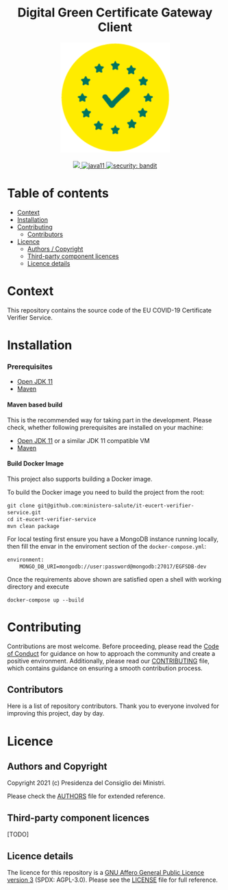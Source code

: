 <h1 align="center">Digital Green Certificate Gateway Client</h1>

<div align="center">
<img width="256" height="256" src="img/logo.png">
</div>

<br />
<div align="center">
    <!-- CoC -->
    <a href="CODE_OF_CONDUCT.md">
      <img src="https://img.shields.io/badge/Contributor%20Covenant-v2.0%20adopted-ff69b4.svg" />
    </a>
    <a href="https://www.oracle.com/java/technologies/javase-jdk11-downloads.html">
      <img alt="java11"
      src="https://img.shields.io/badge/java-11-green">
    </a>
    <a href="https://github.com/PyCQA/bandit">
      <img alt="security: bandit"
      src="https://img.shields.io/badge/security-bandit-yellow.svg">
    </a>
</div>


# Table of contents

- [Context](#context)
- [Installation](#installation)
- [Contributing](#contributing)
  - [Contributors](#contributors)
- [Licence](#licence)
  - [Authors / Copyright](#authors-and-copyright)
  - [Third-party component licences](#third-party-component-licences)
  - [Licence details](#licence-details)


# Context
This repository contains the source code of the EU COVID-19 Certificate Verifier Service.

# Installation

### Prerequisites
 - [Open JDK 11](https://openjdk.java.net) 
 - [Maven](https://maven.apache.org)

#### Maven based build
This is the recommended way for taking part in the development.
Please check, whether following prerequisites are installed on your machine:
- [Open JDK 11](https://openjdk.java.net) or a similar JDK 11 compatible VM
- [Maven](https://maven.apache.org)

#### Build Docker Image
This project also supports building a Docker image.

To build the Docker image you need to build the project from the root:

```shell script
git clone git@github.com:ministero-salute/it-eucert-verifier-service.git
cd it-eucert-verifier-service
mvn clean package
```
For local testing first ensure you have a MongoDB instance running locally, then fill the envar in the enviroment section of the ``docker-compose.yml``:

```
environment:
    MONGO_DB_URI=mongodb://user:password@mongodb:27017/EGFSDB-dev
```

Once the requirements above shown are satisfied open a shell with working directory and execute

```shell script
docker-compose up --build
```

# Contributing
Contributions are most welcome. Before proceeding, please read the [Code of Conduct](./CODE_OF_CONDUCT.md) for guidance on how to approach the community and create a positive environment. Additionally, please read our [CONTRIBUTING](./CONTRIBUTING.md) file, which contains guidance on ensuring a smooth contribution process.

## Contributors
Here is a list of repository contributors. Thank you to everyone involved for improving this project, day by day.

# Licence

## Authors and Copyright

Copyright 2021 (c) Presidenza del Consiglio dei Ministri.

Please check the [AUTHORS](AUTHORS) file for extended reference.

## Third-party component licences

[TODO]

## Licence details

The licence for this repository is a [GNU Affero General Public Licence version 3](https://www.gnu.org/licenses/agpl-3.0.html) (SPDX: AGPL-3.0). Please see the [LICENSE](LICENSE) file for full reference.











